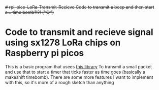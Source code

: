 ~~# rpi-pico-LoRa-Transmit-Recieve
Code to transmit a beep and then start a... time bomb?!?! (°◇°)~~
# Code to transmit and recieve signal using sx1278 LoRa chips on Raspberry pi picos
This is a basic program that usees [this library](https://github.com/YandievRuslan/sx1278-LoRa-RaspberryPi) To transmit a small packet and use that to start a timer that ticks faster as time goes (basically a makeshift timebomb). There are some more features I want to implement with this, so it's more of a rough sketch than anything
